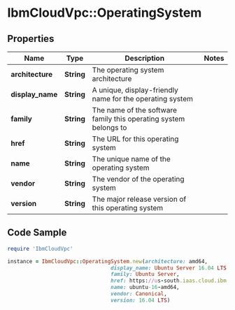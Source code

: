 # IbmCloudVpc::OperatingSystem

## Properties

Name | Type | Description | Notes
------------ | ------------- | ------------- | -------------
**architecture** | **String** | The operating system architecture | 
**display_name** | **String** | A unique, display-friendly name for the operating system | 
**family** | **String** | The name of the software family this operating system belongs to | 
**href** | **String** | The URL for this operating system | 
**name** | **String** | The unique name of the operating system | 
**vendor** | **String** | The vendor of the operating system | 
**version** | **String** | The major release version of this operating system | 

## Code Sample

```ruby
require 'IbmCloudVpc'

instance = IbmCloudVpc::OperatingSystem.new(architecture: amd64,
                                 display_name: Ubuntu Server 16.04 LTS amd64,
                                 family: Ubuntu Server,
                                 href: https://us-south.iaas.cloud.ibm.com/v1/operating_systems/ubuntu-16-amd64,
                                 name: ubuntu-16-amd64,
                                 vendor: Canonical,
                                 version: 16.04 LTS)
```


